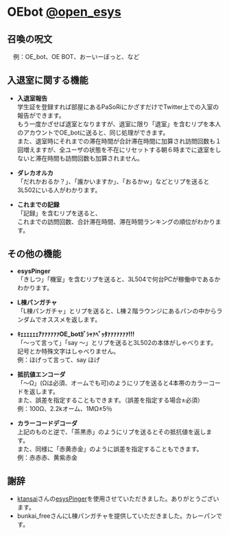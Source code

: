 # OEbot [@open\_esys](https://twitter.com/open_esys)   

## 召喚の呪文   
　例：OE_bot、OE BOT、おーいーぼっと、など   

## 入退室に関する機能
- **入退室報告**   
学生証を登録すれば部屋にあるPaSoRiにかざすだけでTwitter上での入室の報告ができます。   
もう一度かざせば退室となりますが、退室に限り「退室」を含むリプを本人のアカウントでOE_botに送ると、同じ処理ができます。   
また、退室時にそれまでの滞在時間が合計滞在時間に加算され訪問回数も１回増えますが、全ユーザの状態を不在にリセットする朝６時までに退室をしないと滞在時間も訪問回数も加算されません。   
   
- **ダレカオルカ**   
「だれかおるか？」、「誰かいますか」、「おるかｗ」などとリプを送ると3L502にいる人がわかります。   
   
- **これまでの記録**   
「記録」を含むリプを送ると、   
これまでの訪問回数、合計滞在時間、滞在時間ランキングの順位がわかります。   
   
## その他の機能
- **esysPinger**   
「きしつ」「機室」を含むリプを送ると、3L504で何台PCが稼働中であるかわかります。   
   
- **L棟パンガチャ**   
「L棟パンガチャ」とリプを送ると、L棟２階ラウンジにあるパンの中からランダムでオススメを返します。   
   
- **ｷｪｪｪｪｪｪｱｧｧｧｧｧｧOE_botｶﾞｼｬｧﾍﾞｯﾀｧｧｧｧｧｧｧ!!!**   
「〜って言って」「say 〜」とリプを送ると3L502の本体がしゃべります。   
記号とか特殊文字はしゃべりません。   
例：ほげって言って、say ほげ   
   
- **抵抗値エンコーダ**   
「～Ω」(Ωは必須、オームでも可)のようにリプを送ると4本帯のカラーコードを返します。   
また、誤差を指定することもできます。（誤差を指定する場合±必須）   
例：100Ω、2.2kオーム、1MΩ±5％   
   
- **カラーコードデコーダ**   
上記のものと逆で、「茶黒赤」のようにリプを送るとその抵抗値を返します。   
また、同様に「赤黄赤金」のように誤差を指定することもできます。   
例：赤赤赤、黄紫赤金   
   
## 謝辞
- [ktansai](https://github.com/ktansai)さんの[esysPinger](https://github.com/ktansai/esysPinger)を使用させていただきました。ありがとうございます。   
- bunkai_freeさんにL棟パンガチャを提供していただきました。カレーパンです。   
